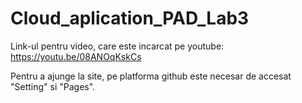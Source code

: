 # Cloud_aplication_PAD_Lab3

Link-ul pentru video, care este incarcat pe youtube:
https://youtu.be/08ANOqKskCs 

Pentru a ajunge la site, pe platforma github este necesar de accesat "Setting" si "Pages".
